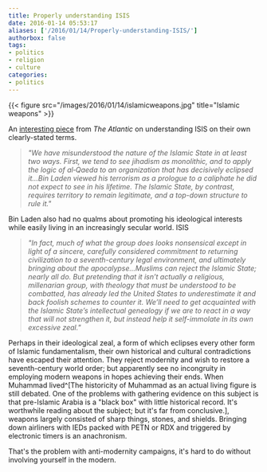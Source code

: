 ```yaml
---
title: Properly understanding ISIS
date: 2016-01-14 05:53:17
aliases: ['/2016/01/14/Properly-understanding-ISIS/']
authorbox: false
tags:
- politics
- religion
- culture
categories:
- politics
---
```

{{< figure src="/images/2016/01/14/islamicweapons.jpg" title="Islamic weapons" >}}

An [interesting piece](http://www.theatlantic.com/magazine/archive/2015/03/what-isis-really-wants/384980/) from _The Atlantic_ on understanding ISIS on their own clearly-stated terms.

> _"We have misunderstood the nature of the Islamic State in at least two ways. First, we tend to see jihadism as monolithic, and to apply the logic of al‑Qaeda to an organization that has decisively eclipsed it...Bin Laden viewed his terrorism as a prologue to a caliphate he did not expect to see in his lifetime. The Islamic State, by contrast, requires territory to remain legitimate, and a top-down structure to rule it."_

Bin Laden also had no qualms about promoting his ideological interests while easily living in an increasingly secular world. ISIS

> _"In fact, much of what the group does looks nonsensical except in light of a sincere, carefully considered commitment to returning civilization to a seventh-century legal environment, and ultimately bringing about the apocalypse...Muslims can reject the Islamic State; nearly all do. But pretending that it isn’t actually a religious, millenarian group, with theology that must be understood to be combatted, has already led the United States to underestimate it and back foolish schemes to counter it. We’ll need to get acquainted with the Islamic State’s intellectual genealogy if we are to react in a way that will not strengthen it, but instead help it self-immolate in its own excessive zeal."_

Perhaps in their ideological zeal, a form of which eclipses every other form of Islamic fundamentalism, their own historical and cultural contradictions have escaped their attention. They reject modernity and wish to restore a seventh-century world order; but apparently see no incongruity in employing modern weapons in hopes achieving their ends. When Muhammad lived^[The historicity of Muhammad as an actual living figure is still debated. One of the problems with gathering evidence on this subject is that pre-Islamic Arabia is a "black box" with little historical record. It's worthwhile reading about the subject; but it's far from conclusive.], weapons largely consisted of sharp things, stones, and shields. Bringing down airliners with IEDs packed with PETN or RDX and triggered by electronic timers is an anachronism.

That's the problem with anti-modernity campaigns, it's hard to do without involving yourself in the modern.
